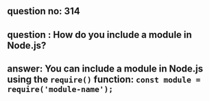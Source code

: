 
      
## question no: 314

## question : How do you include a module in Node.js?

## answer: You can include a module in Node.js using the `require()` function: `const module = require('module-name');`
      